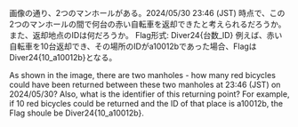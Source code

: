 画像の通り、2つのマンホールがある。2024/05/30 23:46 (JST) 時点で、この2つのマンホールの間で何台の赤い自転車を返却できたと考えられるだろうか。また、返却地点のIDは何だろうか。
Flag形式: Diver24{台数_ID}
例えば、赤い自転車を10台返却でき、その場所のIDがa10012bであった場合、FlagはDiver24{10_a10012b}となる。

As shown in the image, there are two manholes - how many red bicycles could have been returned between these two manholes at 23:46 (JST) on 2024/05/30? Also, what is the identifier of this returning point?
For example, if 10 red bicycles could be returned and the ID of that place is a10012b, the Flag shoule be Diver24{10_a10012b}.
